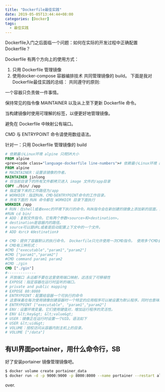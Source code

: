 ```yaml
---
title: "Dockerfile最佳实践"
date: 2019-05-05T13:44:44+08:00
categories: [Docker]
tags:
  - 最佳实践
---
```

Dockerfile入门之后面临一个问题：如何在实际的开发过程中正确配置 Dockerfile？

Dockerfile 有两个方向上的使用方式：

  1. 只用 Dockerfile 管理镜像
  2. 使用docker-compose 容器编排技术 共同管理镜像的 build。
        下面是我对Dockerfile最佳实践的总结：
            共同遵守的原则:

一个容器只负责做一件事情。

保持常见的指令像 MAINTAINER 以及从上至下更新 Dockerfile 命令。

当构建镜像时使用可理解的标签，以便更好地管理镜像。

避免在 Dockerfile 中映射公有端口。

CMD 与 ENTRYPOINT 命令请使用数组语法。

针对一：只用 Dockerfile 管理镜像的 build

```dockerfile
# 依赖最小Linux环境 alpine 只用5M大小
FROM alpine
<pre><code class="language-dockerfile line-numbers"># 依赖最小Linux环境 alpine 只用5M大小
FROM alpine
# MAINTAINER：设置该镜像的作者。
MAINTAINER jinlong
# 将当前目录下的所有文件都拷贝进入 image 文件的/app目录
COPY ./bin/ /app
# 指定接下来的工作路径为/app
# WORKDIR：指定RUN、CMD与ENTRYPOINT命令的工作目录。
# 所有下面的 RUN 命令都在 WORKDIR 目录下面执行
WORKDIR /app
# RUN：在shell或者exec的环境下执行的命令。RUN指令会在新创建的镜像上添加新的层面，接下来提交的结果用在Dockerfile的下一条指令中。
#RUN cd bin/
# ADD：复制文件指令。它有两个参数<source>和<destination>。
# destination是容器内的路径。
# source可以是URL或者是启动配置上下文中的一个文件。
# ADD 《src》 《destination》

# CMD：提供了容器默认的执行命令。 Dockerfile只允许使用一次CMD指令。 使用多个CMD会抵消之前所有的指令，只有最后一个指令生效。 
# CMD有三种形式：
#CMD ["executable","param1","param2"]
#CMD ["param1","param2"]
#CMD command param1 param2
#CMD ./gin
CMD ["./gin"]
#-------------
# 开放端口 永远都不要在这里使用端口映射，这违反了可移植性
# EXPOSE：指定容器在运行时监听的端口。
# private and public mapping
# EXPOSE 80:8080
# ENTRYPOINT：配置给容器一个可执行的命令
# 这意味着在每次使用镜像创建容器时一个特定的应用程序可以被设置为默认程序。同时也意味着该镜像每次被调用时仅能运行指定的应用。类似于CMD
# ENTRYPOINT ["executable", "param1","param2"]
# ENV：设置环境变量。它们使用键值对，增加运行程序的灵活性。
# ENV &lt;key&gt; &lt;value&gt;
# USER：镜像正在运行时设置一个UID。语法如下
# USER &lt;uid&gt;
# VOLUME：授权访问从容器内到主机上的目录。
# VOLUME ["/data"]
```

## 有UI界面portainer，用什么命令行，SB

好了安装portainer 镜像管理镜像吧。

```sh
$ docker volume create portainer_data
$ docker run -d -p 9000:9000 -p 8000:8000 --name portainer --restart always -v /var/run/docker.sock:/var/run/docker.sock -v portainer_data:/data portainer/portainer
```

over.

